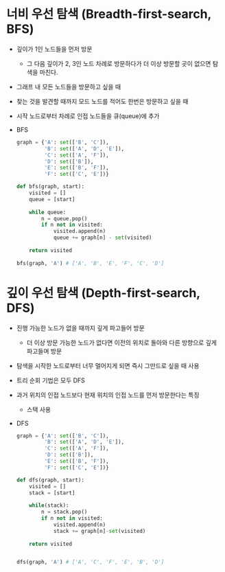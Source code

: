 # 너비 우선 탐색 (Breadth-first-search, BFS)

- 깊이가 1인 노드들을 먼저 방문
  - 그 다음 깊이가 2, 3인 노드 차례로 방문하다가 더 이상 방문할 곳이 없으면 탐색을 마친다.
- 그래프 내 모든 노드들을 방문하고 싶을 때 
- 찾는 것을 발견할 때까지 모드 노드를 적어도 한번은 방문하고 싶을 때 



- 시작 노드로부터 차례로 인접 노드들을 큐(queue)에 추가

- BFS

  ```python
  graph = {'A': set(['B', 'C']),
           'B': set(['A', 'D', 'E']),
           'C': set(['A', 'F']),
           'D': set(['B']),
           'E': set(['B', 'F']),
           'F': set(['C', 'E'])}
  
  def bfs(graph, start):
      visited = []
      queue = [start]
      
      while queue:
          n = queue.pop()
          if n not in visited:
              visited.append(n)
              queue += graph[n] - set(visited)
              
      return visited    
          
  bfs(graph, 'A') # ['A', 'B', 'E', 'F', 'C', 'D']
  ```

  



# 깊이 우선 탐색 (Depth-first-search, DFS)

- 진행 가능한 노드가 없을 때까지 깊게 파고들어 방문

  - 더 이상 방문 가능한 노드가 없다면 이전의 위치로 돌아와 다른 방향으로 깊게 파고들며 방문

- 탐색을 시작한 노드로부터 너무 멀어지게 되면 즉시 그만드로 싶을 때 사용

- 트리 순회 기법은 모두 DFS

- 과거 위치의 인접 노드보다 현재 위치의 인접 노드를 먼저 방문한다는 특징

  - 스택 사용 

- DFS

  ```python 
  graph = {'A': set(['B', 'C']),
           'B': set(['A', 'D', 'E']),
           'C': set(['A', 'F']),
           'D': set(['B']),
           'E': set(['B', 'F']),
           'F': set(['C', 'E'])}
  
  def dfs(graph, start):
      visited = []
      stack = [start]
      
      while(stack):
          n = stack.pop()
          if n not in visited:
              visited.append(n)
              stack += graph[n]-set(visited)
              
      return visited
  
  
  dfs(graph, 'A') # ['A', 'C', 'F', 'E', 'B', 'D']
  ```

  